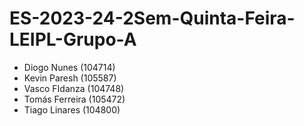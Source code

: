 # ES-2023-24-2Sem-Quinta-Feira-LEIPL-Grupo-A
- Diogo Nunes (104714)
- Kevin Paresh (105587)
- Vasco FIdanza (104748)
- Tomás Ferreira (105472)
- Tiago Linares (104800)

